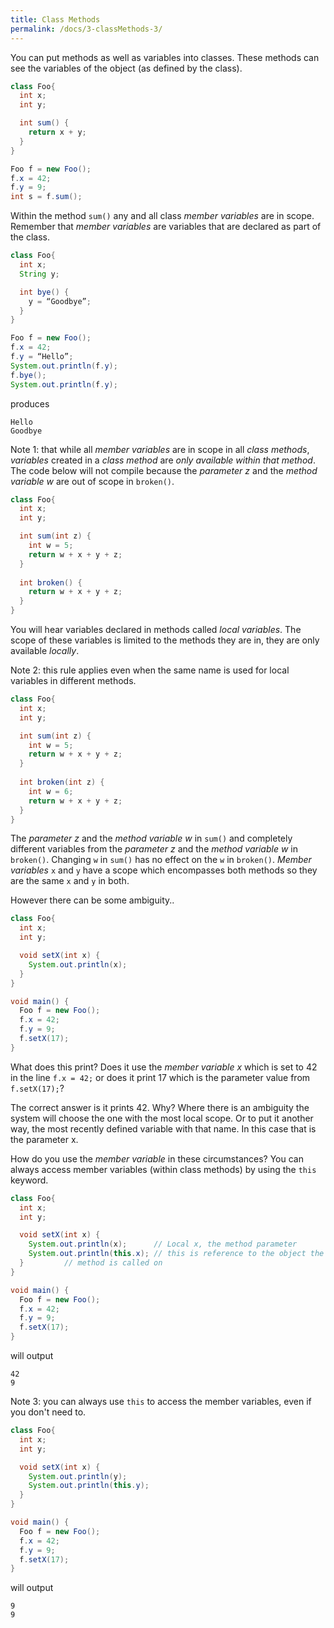 ```yaml
---
title: Class Methods
permalink: /docs/3-classMethods-3/
---
```


You can put methods as well as variables into classes. These methods can see the variables of the object (as defined by the class).  

```java
class Foo{
  int x;
  int y;

  int sum() {
    return x + y;
  }
}

Foo f = new Foo();
f.x = 42;
f.y = 9;
int s = f.sum();
```

Within the method `sum()` any and all class *member variables* are in scope. Remember that *member variables* are variables that are declared as part of the class. 

```java
class Foo{
  int x;
  String y;

  int bye() {
    y = “Goodbye”;
  }
}

Foo f = new Foo();
f.x = 42;
f.y = “Hello”;
System.out.println(f.y);
f.bye();
System.out.println(f.y);
```
produces  
```console
Hello
Goodbye
```

Note 1: that while all *member variables* are in scope in all *class methods*, *variables* created in a *class method* are *only available within that method*. The code below will not compile because the *parameter z* and the *method variable w* are out of scope in `broken()`.

```java
class Foo{
  int x;
  int y;

  int sum(int z) {
    int w = 5;
    return w + x + y + z;
  }
  
  int broken() {
    return w + x + y + z;
  }
}
```

You will hear variables declared in methods called *local variables*. The scope of these variables is limited to the methods they are in, they are only available *locally*.

Note 2: this rule applies even when the same name is used for local variables in different methods.

```java
class Foo{
  int x;
  int y;

  int sum(int z) {
    int w = 5;
    return w + x + y + z;
  }
  
  int broken(int z) {
    int w = 6;
    return w + x + y + z;
  }
}
```

The *parameter z* and the *method variable w* in `sum()` and completely different variables from the *parameter z* and the *method variable w* in `broken()`. Changing `w` in `sum()` has no effect on the `w` in `broken()`. *Member variables* `x` and `y` have a scope which encompasses both methods so they are the same `x` and `y` in both.  

However there can be some ambiguity..

```java
class Foo{
  int x;
  int y;

  void setX(int x) {
    System.out.println(x);
  }
}

void main() {
  Foo f = new Foo();
  f.x = 42;
  f.y = 9;
  f.setX(17);
}
```

What does this print? Does it use the *member variable x* which is set to 42 in the line `f.x = 42;` or does it print 17 which is the parameter value from `f.setX(17);`?  

The correct answer is it prints 42. Why? Where there is an ambiguity the system will choose the one with the most local scope. Or to put it another way, the most recently defined variable with that name. In this case that is the parameter x.  

How do you use the *member variable* in these circumstances? You can always access member variables (within class methods) by using the `this` keyword.  

```java
class Foo{
  int x;
  int y;

  void setX(int x) {
    System.out.println(x);		// Local x, the method parameter
    System.out.println(this.x);	// this is reference to the object the
  }			// method is called on
}

void main() {
  Foo f = new Foo();
  f.x = 42;
  f.y = 9;
  f.setX(17);
}
```
will output  
```console
42
9
```

Note 3: you can always use `this` to access the member variables, even if you don't need to.  

```java
class Foo{
  int x;
  int y;

  void setX(int x) {
    System.out.println(y);		
    System.out.println(this.y);	
  }
}

void main() {
  Foo f = new Foo();
  f.x = 42;
  f.y = 9;
  f.setX(17);
}
```
will output  
```console
9
9
```

